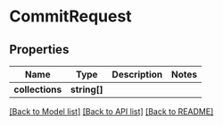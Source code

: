 # CommitRequest

## Properties
Name | Type | Description | Notes
------------ | ------------- | ------------- | -------------
**collections** | **string[]** |  | 

[[Back to Model list]](../README.md#documentation-for-models) [[Back to API list]](../README.md#documentation-for-api-endpoints) [[Back to README]](../README.md)


